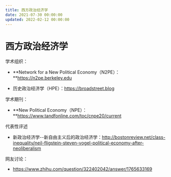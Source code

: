 ```yaml
---
title: 西方政治经济学
date: 2021-07-30 00:00:00
updated: 2022-02-12 00:00:00
---
```


# 西方政治经济学

学术组织：

* **Network for a New Political Economy（N2PE）： **https://n2pe.berkeley.edu

* 历史政治经济学（HPE）：https://broadstreet.blog

学术期刊：

* **New Political Economy（NPE）： **https://www.tandfonline.com/toc/cnpe20/current

代表性评述

* 新政治经济学--新自由主义后的政治经济学：http://bostonreview.net/class-inequality/neil-fligstein-steven-vogel-political-economy-after-neoliberalism

网友讨论：

* https://www.zhihu.com/question/322402042/answer/1765633169

